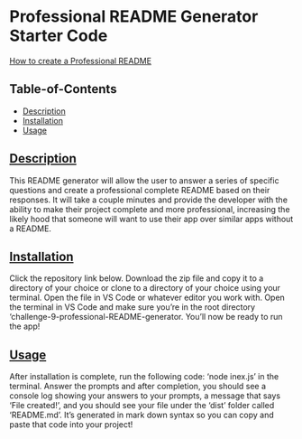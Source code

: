 # Professional README Generator Starter Code

[How to create a Professional README](https://coding-boot-camp.github.io/full-stack/github/professional-readme-guide)

  ## Table-of-Contents

  * [Description](#description)
  * [Installation](#installation)
  * [Usage](#usage)
  
  ## [Description](#table-of-contents)

  This README generator will allow the user to answer a series of specific questions and create a professional complete README based on their responses. It will take a couple minutes and provide the developer with the ability to make their project complete and more professional, increasing the likely hood that someone will want to use their app over similar apps without a README.

  ## [Installation](#table-of-contents)

  Click the repository link below. Download the zip file and copy it to a directory of your choice or clone to a directory of your choice using your terminal.  Open the file in VS Code or whatever editor you work with. Open the terminal in VS Code and make sure you’re in the root directory ‘challenge-9-professional-README-generator. You’ll now be ready to run the app!


  ## [Usage](#table-of-contents)

  After installation is complete, run the following code: ‘node inex.js’ in the terminal. Answer the prompts and after completion, you should see a console log showing your answers to your prompts, a message that says ‘File created!’, and you should see your file under the ‘dist’ folder called ‘README.md’. It’s generated in mark down syntax so you can copy and paste that code into your project!
  
  
